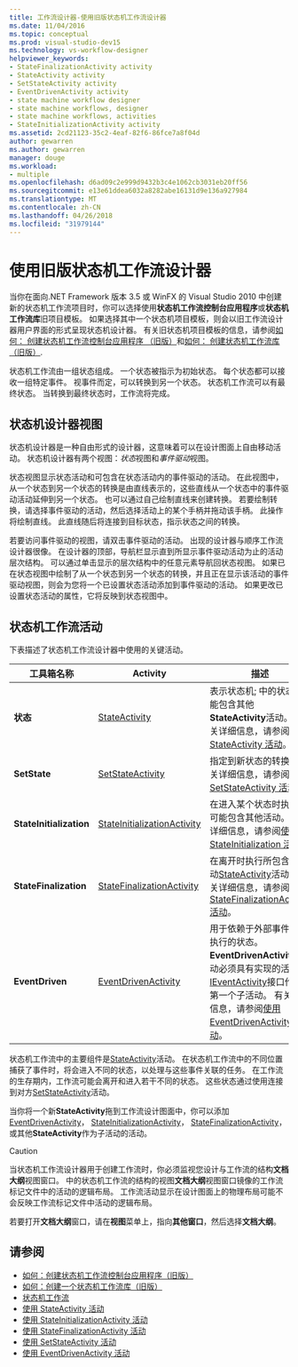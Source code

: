 ```yaml
---
title: 工作流设计器-使用旧版状态机工作流设计器
ms.date: 11/04/2016
ms.topic: conceptual
ms.prod: visual-studio-dev15
ms.technology: vs-workflow-designer
helpviewer_keywords:
- StateFinalizationActivity activity
- StateActivity activity
- SetStateActivity activity
- EventDrivenActivity activity
- state machine workflow designer
- state machine workflows, designer
- state machine workflows, activities
- StateInitializationActivity activity
ms.assetid: 2cd21123-35c2-4eaf-82f6-86fce7a8f04d
author: gewarren
ms.author: gewarren
manager: douge
ms.workload:
- multiple
ms.openlocfilehash: d6ad09c2e999d9432b3c4e1062cb3031eb20ff56
ms.sourcegitcommit: e13e61ddea6032a8282abe16131d9e136a927984
ms.translationtype: MT
ms.contentlocale: zh-CN
ms.lasthandoff: 04/26/2018
ms.locfileid: "31979144"
---
```

# <a name="using-the-legacy-state-machine-workflow-designer"></a>使用旧版状态机工作流设计器

当你在面向.NET Framework 版本 3.5 或 WinFX 的 Visual Studio 2010 中创建新的状态机工作流项目时，你可以选择使用**状态机工作流控制台应用程序**或**状态机工作流库**旧项目模板。 如果选择其中一个状态机项目模板，则会以旧工作流设计器用户界面的形式呈现状态机设计器。 有关旧状态机项目模板的信息，请参阅[如何： 创建状态机工作流控制台应用程序 （旧版）](../workflow-designer/how-to-create-state-machine-workflow-console-applications-legacy.md)和[如何： 创建状态机工作流库 （旧版）](../workflow-designer/how-to-create-a-state-machine-workflow-library-legacy.md).

状态机工作流由一组状态组成。 一个状态被指示为初始状态。 每个状态都可以接收一组特定事件。 视事件而定，可以转换到另一个状态。 状态机工作流可以有最终状态。 当转换到最终状态时，工作流将完成。

## <a name="state-machine-designer-views"></a>状态机设计器视图
 状态机设计器是一种自由形式的设计器，这意味着可以在设计图面上自由移动活动。 状态机设计器有两个视图：*状态*视图和*事件驱动*视图。

 状态视图显示状态活动和可包含在状态活动内的事件驱动的活动。 在此视图中，从一个状态到另一个状态的转换是由直线表示的，这些直线从一个状态中的事件驱动活动延伸到另一个状态。 也可以通过自己绘制直线来创建转换。 若要绘制转换，请选择事件驱动的活动，然后选择活动上的某个手柄并拖动该手柄。 此操作将绘制直线。 此直线随后将连接到目标状态，指示状态之间的转换。

 若要访问事件驱动的视图，请双击事件驱动的活动。 出现的设计器与顺序工作流设计器很像。 在设计器的顶部，导航栏显示直到所显示事件驱动活动为止的活动层次结构。 可以通过单击显示的层次结构中的任意元素导航回状态视图。 如果已在状态视图中绘制了从一个状态到另一个状态的转换，并且正在显示该活动的事件驱动视图，则会为您将一个已设置状态活动添加到事件驱动的活动。 如果更改已设置状态活动的属性，它将反映到状态视图中。

## <a name="state-machine-workflow-activities"></a>状态机工作流活动
 下表描述了状态机工作流设计器中使用的关键活动。

|工具箱名称|Activity|描述|
|------------------|--------------|-----------------|
|**状态**|[StateActivity](http://go.microsoft.com/fwlink?LinkID=65042)|表示状态机; 中的状态可能包含其他**StateActivity**活动。 有关详细信息，请参阅[使用 StateActivity 活动](http://go.microsoft.com/fwlink?LinkID=65083)。|
|**SetState**|[SetStateActivity](http://go.microsoft.com/fwlink?LinkID=65041)|指定到新状态的转换。 有关详细信息，请参阅[使用 SetStateActivity 活动](http://go.microsoft.com/fwlink?LinkID=65082)。|
|**StateInitialization**|[StateInitializationActivity](http://go.microsoft.com/fwlink?LinkID=65044)|在进入某个状态时执行；可能包含其他活动。 有关详细信息，请参阅[使用 StateInitialization 活动](http://go.microsoft.com/fwlink?LinkID=65006)。|
|**StateFinalization**|[StateFinalizationActivity](http://go.microsoft.com/fwlink?LinkID=65043)|在离开时执行所包含的活动[StateActivity](http://go.microsoft.com/fwlink?LinkID=65042)活动。 有关详细信息，请参阅[使用 StateFinalizationActivity 活动](http://go.microsoft.com/fwlink?LinkID=65008)。|
|**EventDriven**|[EventDrivenActivity](http://go.microsoft.com/fwlink?LinkID=65029)|用于依赖于外部事件开始执行的状态。 **EventDrivenActivity**活动必须具有实现的活动[IEventActivity](http://go.microsoft.com/fwlink?LinkID=65032)接口作为第一个子活动。 有关详细信息，请参阅[使用 EventDrivenActivity 活动](http://go.microsoft.com/fwlink?LinkID=65068)。|

 状态机工作流中的主要组件是[StateActivity](http://go.microsoft.com/fwlink?LinkID=65042)活动。 在状态机工作流中的不同位置捕获了事件时，将会进入不同的状态，以处理与这些事件关联的任务。 在工作流的生存期内，工作流可能会离开和进入若干不同的状态。 这些状态通过使用连接到对方[SetStateActivity](http://go.microsoft.com/fwlink?LinkID=65041)活动。

 当你将一个新**StateActivity**拖到工作流设计图面中，你可以添加[EventDrivenActivity](http://go.microsoft.com/fwlink?LinkID=65029)， [StateInitializationActivity](http://go.microsoft.com/fwlink?LinkID=65044)， [StateFinalizationActivity](http://go.microsoft.com/fwlink?LinkID=65043)，或其他**StateActivity**作为子活动的活动。

> [!CAUTION]
> 当状态机工作流设计器用于创建工作流时，你必须监视您设计与工作流的结构**文档大纲**视图窗口。 中的状态机工作流的结构的视图**文档大纲**视图窗口镜像的工作流标记文件中的活动的逻辑布局。 工作流活动显示在设计图面上的物理布局可能不会反映工作流标记文件中活动的逻辑布局。
>
> 若要打开**文档大纲**窗口，请在**视图**菜单上，指向**其他窗口**，然后选择**文档大纲**。

## <a name="see-also"></a>请参阅

- [如何：创建状态机工作流控制台应用程序（旧版）](../workflow-designer/how-to-create-state-machine-workflow-console-applications-legacy.md)
- [如何：创建一个状态机工作流库（旧版）](../workflow-designer/how-to-create-a-state-machine-workflow-library-legacy.md)
- [状态机工作流](http://go.microsoft.com/fwlink?LinkID=65016)
- [使用 StateActivity 活动](http://go.microsoft.com/fwlink?LinkID=65083)
- [使用 StateInitializationActivity 活动](http://go.microsoft.com/fwlink?LinkID=65006)
- [使用 StateFinalizationActivity 活动](http://go.microsoft.com/fwlink?LinkID=65008)
- [使用 SetStateActivity 活动](http://go.microsoft.com/fwlink?LinkID=65082)
- [使用 EventDrivenActivity 活动](http://go.microsoft.com/fwlink?LinkID=65068)
